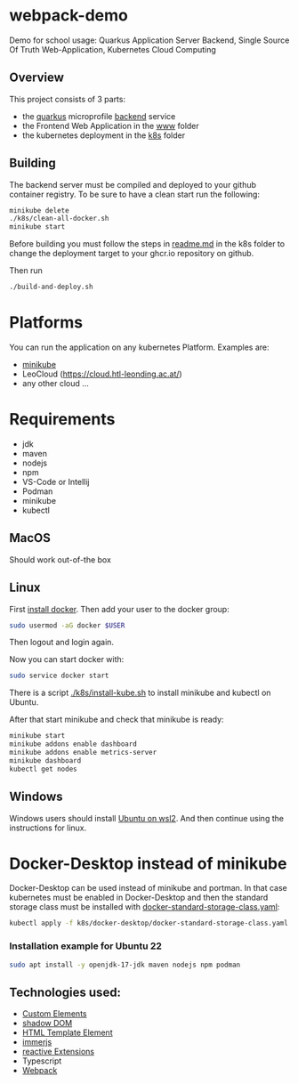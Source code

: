 # webpack-demo
Demo for school usage: Quarkus Application Server Backend, Single Source Of Truth Web-Application, Kubernetes Cloud Computing

## Overview

This project consists of 3 parts:

- the [quarkus](https://quarkus.io/) microprofile [backend](./backend/) service
- the Frontend Web Application in the [www](./frontend/www/) folder
- the kubernetes deployment in the [k8s](./k8s/) folder

## Building

The backend server must be compiled and deployed to your github container registry. 
To be sure to have a clean start run the following:
```bash
minikube delete
./k8s/clean-all-docker.sh
minikube start
```

Before building you must follow the steps in [readme.md](./k8s/readme.md) in the k8s folder to change the deployment target to your ghcr.io repository on github.

Then run
```bash
./build-and-deploy.sh
```

# Platforms
You can run the application on any kubernetes Platform. 
Examples are:
- [minikube](https://minikube.sigs.k8s.io/docs/)
- LeoCloud (https://cloud.htl-leonding.ac.at/)
- any other cloud ...

# Requirements
- jdk
- maven
- nodejs
- npm
- VS-Code or Intellij
- Podman
- minikube
- kubectl

## MacOS
Should work out-of-the box

## Linux
First [install docker](https://docs.docker.com/engine/install/ubuntu/).
Then add your user to the docker group:
~~~bash
sudo usermod -aG docker $USER
~~~
Then logout and login again.

Now you can start docker with:
~~~bash
sudo service docker start
~~~
There is a script [./k8s/install-kube.sh](./k8s/install-kube.sh) to install minikube and kubectl on Ubuntu.

After that start minikube and check that minikube is ready:
~~~bash
minikube start
minikube addons enable dashboard
minikube addons enable metrics-server
minikube dashboard
kubectl get nodes
~~~

## Windows
Windows users should install [Ubuntu on wsl2](https://ubuntu.com/tutorials/install-ubuntu-on-wsl2-on-windows-10#1-overview).
And then continue using the instructions for linux.



# Docker-Desktop instead of minikube
Docker-Desktop can be used instead of minikube and portman. In that case kubernetes must be enabled in Docker-Desktop and then the standard storage class must be installed with [docker-standard-storage-class.yaml](./k8s/docker-desktop/docker-standard-storage-class.yaml):  

~~~bash
kubectl apply -f k8s/docker-desktop/docker-standard-storage-class.yaml
~~~

### Installation example for Ubuntu 22
~~~bash
sudo apt install -y openjdk-17-jdk maven nodejs npm podman
~~~

## Technologies used:
- [Custom Elements](https://developer.mozilla.org/en-US/docs/Web/API/Web_components/Using_custom_elements)
- [shadow DOM](https://developer.mozilla.org/en-US/docs/Web/API/Web_components/Using_shadow_DOM)
- [HTML Template Element](https://developer.mozilla.org/en-US/docs/Web/HTML/Element/template)
- [immerjs](https://immerjs.github.io/immer/)
- [reactive Extensions](https://rxjs.dev/)
- Typescript
- [Webpack](https://webpack.js.org/)